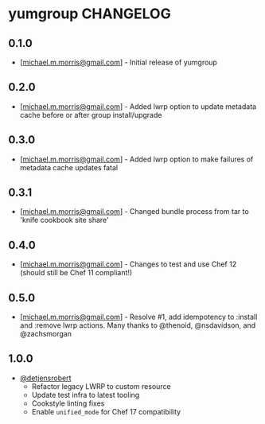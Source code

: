 yumgroup CHANGELOG
==================

0.1.0
-----
- [michael.m.morris@gmail.com] - Initial release of yumgroup

0.2.0
-----
- [michael.m.morris@gmail.com] - Added lwrp option to update metadata cache before or after group install/upgrade

0.3.0
-----
- [michael.m.morris@gmail.com] - Added lwrp option to make failures of metadata cache updates fatal

0.3.1
-----
- [michael.m.morris@gmail.com] - Changed bundle process from tar to 'knife cookbook site share'

0.4.0
-----
- [michael.m.morris@gmail.com] - Changes to test and use Chef 12 (should still be Chef 11 compliant!)

0.5.0
-----
- [michael.m.morris@gmail.com] - Resolve #1, add idempotency to :install and :remove lwrp actions.  Many thanks to @thenoid,  @nsdavidson, and @zachsmorgan

1.0.0
-----
- [@detjensrobert](https://github.com/detjensrobert)
  - Refactor legacy LWRP to custom resource
  - Update test infra to latest tooling
  - Cookstyle linting fixes
  - Enable `unified_mode` for Chef 17 compatibility
